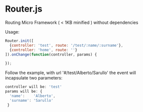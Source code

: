 Router.js
=========

Routing Micro Framework ( < 1KB minified ) without dependencies

Usage:

```javascript
Router.init([
  {controller: 'test', route: '/test/:name/:surname'},
  {controller: 'home', route: ''}
]).onChange(function(controller, params) {
	
});


```

Follow the example, with url '#/test/Alberto/Sarullo' the event will incapsulate two parameters:

```javascript
controller will be: 'test'
params will be: {
  'name':    'Alberto', 
  'surname': 'Sarullo'
 }
```
